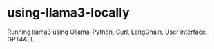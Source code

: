 # using-llama3-locally
Running llama3 using Ollama-Python, Curl, LangChain, User interface, GPT4ALL

